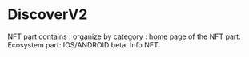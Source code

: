 # DiscoverV2
NFT part
contains :
    organize by category :
    home page of the NFT part:
    Ecosystem part:
    IOS/ANDROID beta:
    Info NFT: